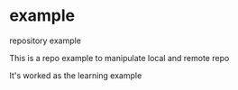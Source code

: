 # example
repository example

This is a repo example to manipulate local and remote repo

It's worked as the learning example

